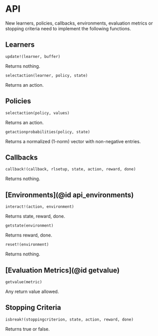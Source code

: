 # API

New learners, policies, callbacks, environments, evaluation metrics or stopping
criteria need to implement the following functions.

## Learners
```
update!(learner, buffer)
```
Returns nothing.

```
selectaction(learner, policy, state)
```
Returns an action.

## Policies
```
selectaction(policy, values)
```
Returns an action.

```
getactionprobabilities(policy, state)
```
Returns a normalized (1-norm) vector with non-negative entries.

## Callbacks
```
callback!(callback, rlsetup, state, action, reward, done)
```
Returns nothing.

## [Environments](@id api_environments)
```
interact!(action, environment)
```
Returns state, reward, done.

```
getstate(environment)
```
Returns reward, done.

```
reset!(environment)
```
Returns nothing.

## [Evaluation Metrics](@id getvalue)

```
getvalue(metric)
```
Any return value allowed.

## Stopping Criteria
```
isbreak!(stoppingcriterion, state, action, reward, done)
```
Returns true or false.
